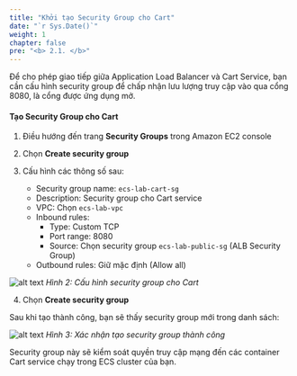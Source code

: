 ```yaml
---
title: "Khởi tạo Security Group cho Cart"
date: "`r Sys.Date()`"
weight: 1
chapter: false
pre: "<b> 2.1. </b>"
---
```


Để cho phép giao tiếp giữa Application Load Balancer và Cart Service, bạn cần cấu hình security group để chấp nhận lưu lượng truy cập vào qua cổng 8080, là cổng được ứng dụng mở.

#### Tạo Security Group cho Cart

1. Điều hướng đến trang **Security Groups** trong Amazon EC2 console

2. Chọn **Create security group**

3. Cấu hình các thông số sau:
   - Security group name: `ecs-lab-cart-sg`
   - Description: Security group cho Cart service
   - VPC: Chọn `ecs-lab-vpc`
   - Inbound rules:
     - Type: Custom TCP
     - Port range: 8080
     - Source: Chọn security group `ecs-lab-public-sg` (ALB Security Group)
   - Outbound rules: Giữ mặc định (Allow all)

![alt text](image.png)
*Hình 2: Cấu hình security group cho Cart*

4. Chọn **Create security group**

Sau khi tạo thành công, bạn sẽ thấy security group mới trong danh sách:

![alt text](image-1.png)
*Hình 3: Xác nhận tạo security group thành công*

Security group này sẽ kiểm soát quyền truy cập mạng đến các container Cart service chạy trong ECS cluster của bạn.